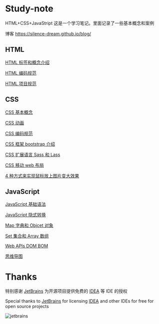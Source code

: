 # Study-note

HTML+CSS+JavaStript
这是一个学习笔记。里面记录了一些基本概念和案例

博客 <https://silence-dream.github.io/blog/>

## HTML

[HTML 标签和概念介绍](./HTML/HTML语法规范.md)

[HTML 编码规范](./HTML/html-style-guide.md)

[HTML 项目规范](./HTML/项目规范.md)

## CSS

[CSS 基本概念](./CSS/CSS.md)

[CSS 动画](./CSS/CSS动画.md)

[CSS 编码规范](./CSS/css-style-guide.md)

[CSS 框架 bootstrap 介绍](./CSS/CSS框架.md)

[CSS 扩展语言 Sass 和 Lass](./CSS/CSS扩展语言.md)

[CSS 移动 web 布局](./CSS/CSS移动web布局.md)

[4 种方式来实现鼠标放上图片变大效果](./CSS/图片方法效果/scale/html/scale.html)

## JavaScript

[JavaScript 基础语法](./JavaScript/JavaScript.md)

[JavaScript 隐式转换](./JavaScript/JavaScript隐式转换.md)

[Map 字典和 Objcet 对象](./JavaScript/Map字典和Objcet对象.md)

[Set 集合和 Array 数组](./JavaScript/Set集合和Array数组.md)

[Web APIs DOM BOM](./JavaScript/WebAPIs.md)

[思维导图](./JavaScript/思维导图)

# Thanks

特别感谢 [JetBrains](https://www.jetbrains.com/?from=My-Actions) 为开源项目提供免费的 [IDEA](https://www.jetbrains.com/idea/) 等 IDE 的授权

Special thanks to [JetBrains](https://www.jetbrains.com/?from=My-Actions)  for licensing [IDEA](https://www.jetbrains.com/idea/) and other IDEs for free for open source projects

![jetbrains](https://img.shields.io/badge/IDEA-black?style=plastic&logo=jetbrains)


